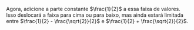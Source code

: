 Agora, adicione a parte constante $\frac{1}{2}$ a essa faixa de valores. Isso deslocará a faixa para cima ou para baixo, mas ainda estará limitada entre $\frac{1}{2} - \frac{\sqrt{2}}{2}$ e $\frac{1}{2} + \frac{\sqrt{2}}{2}$.